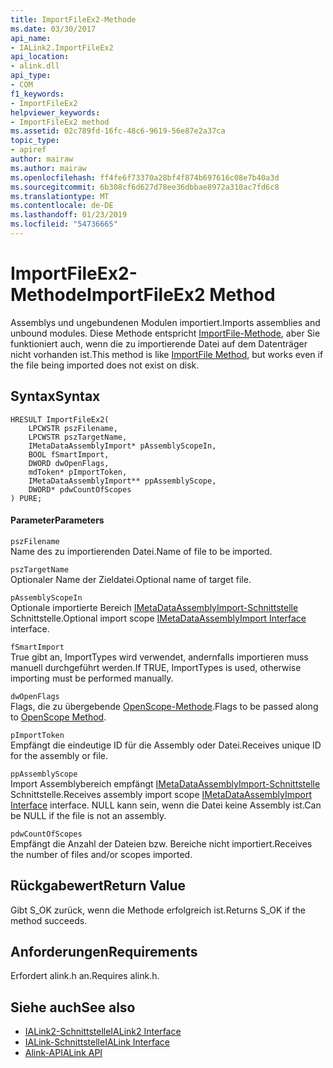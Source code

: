 ```yaml
---
title: ImportFileEx2-Methode
ms.date: 03/30/2017
api_name:
- IALink2.ImportFileEx2
api_location:
- alink.dll
api_type:
- COM
f1_keywords:
- ImportFileEx2
helpviewer_keywords:
- ImportFileEx2 method
ms.assetid: 02c789fd-16fc-48c6-9619-56e87e2a37ca
topic_type:
- apiref
author: mairaw
ms.author: mairaw
ms.openlocfilehash: ff4fe6f73370a28bf4f874b697616c08e7b40a3d
ms.sourcegitcommit: 6b308cf6d627d78ee36dbbae8972a310ac7fd6c8
ms.translationtype: MT
ms.contentlocale: de-DE
ms.lasthandoff: 01/23/2019
ms.locfileid: "54736665"
---
```

# <a name="importfileex2-method"></a><span data-ttu-id="4b449-102">ImportFileEx2-Methode</span><span class="sxs-lookup"><span data-stu-id="4b449-102">ImportFileEx2 Method</span></span>
<span data-ttu-id="4b449-103">Assemblys und ungebundenen Modulen importiert.</span><span class="sxs-lookup"><span data-stu-id="4b449-103">Imports assemblies and unbound modules.</span></span> <span data-ttu-id="4b449-104">Diese Methode entspricht [ImportFile-Methode](../../../../docs/framework/unmanaged-api/alink/importfile-method.md), aber Sie funktioniert auch, wenn die zu importierende Datei auf dem Datenträger nicht vorhanden ist.</span><span class="sxs-lookup"><span data-stu-id="4b449-104">This method is like [ImportFile Method](../../../../docs/framework/unmanaged-api/alink/importfile-method.md), but works even if the file being imported does not exist on disk.</span></span>  
  
## <a name="syntax"></a><span data-ttu-id="4b449-105">Syntax</span><span class="sxs-lookup"><span data-stu-id="4b449-105">Syntax</span></span>  
  
```  
HRESULT ImportFileEx2(  
    LPCWSTR pszFilename,  
    LPCWSTR pszTargetName,  
    IMetaDataAssemblyImport* pAssemblyScopeIn,  
    BOOL fSmartImport,  
    DWORD dwOpenFlags,  
    mdToken* pImportToken,  
    IMetaDataAssemblyImport** ppAssemblyScope,  
    DWORD* pdwCountOfScopes  
) PURE;  
```  
  
#### <a name="parameters"></a><span data-ttu-id="4b449-106">Parameter</span><span class="sxs-lookup"><span data-stu-id="4b449-106">Parameters</span></span>  
 `pszFilename`  
 <span data-ttu-id="4b449-107">Name des zu importierenden Datei.</span><span class="sxs-lookup"><span data-stu-id="4b449-107">Name of file to be imported.</span></span>  
  
 `pszTargetName`  
 <span data-ttu-id="4b449-108">Optionaler Name der Zieldatei.</span><span class="sxs-lookup"><span data-stu-id="4b449-108">Optional name of target file.</span></span>  
  
 `pAssemblyScopeIn`  
 <span data-ttu-id="4b449-109">Optionale importierte Bereich [IMetaDataAssemblyImport-Schnittstelle](../../../../docs/framework/unmanaged-api/metadata/imetadataassemblyimport-interface.md) Schnittstelle.</span><span class="sxs-lookup"><span data-stu-id="4b449-109">Optional import scope [IMetaDataAssemblyImport Interface](../../../../docs/framework/unmanaged-api/metadata/imetadataassemblyimport-interface.md) interface.</span></span>  
  
 `fSmartImport`  
 <span data-ttu-id="4b449-110">True gibt an, ImportTypes wird verwendet, andernfalls importieren muss manuell durchgeführt werden.</span><span class="sxs-lookup"><span data-stu-id="4b449-110">If TRUE, ImportTypes is used, otherwise importing must be performed manually.</span></span>  
  
 `dwOpenFlags`  
 <span data-ttu-id="4b449-111">Flags, die zu übergebende [OpenScope-Methode](../../../../docs/framework/unmanaged-api/metadata/imetadatadispenser-openscope-method.md).</span><span class="sxs-lookup"><span data-stu-id="4b449-111">Flags to be passed along to [OpenScope Method](../../../../docs/framework/unmanaged-api/metadata/imetadatadispenser-openscope-method.md).</span></span>  
  
 `pImportToken`  
 <span data-ttu-id="4b449-112">Empfängt die eindeutige ID für die Assembly oder Datei.</span><span class="sxs-lookup"><span data-stu-id="4b449-112">Receives unique ID for the assembly or file.</span></span>  
  
 `ppAssemblyScope`  
 <span data-ttu-id="4b449-113">Import Assemblybereich empfängt [IMetaDataAssemblyImport-Schnittstelle](../../../../docs/framework/unmanaged-api/metadata/imetadataassemblyimport-interface.md) Schnittstelle.</span><span class="sxs-lookup"><span data-stu-id="4b449-113">Receives assembly import scope [IMetaDataAssemblyImport Interface](../../../../docs/framework/unmanaged-api/metadata/imetadataassemblyimport-interface.md) interface.</span></span> <span data-ttu-id="4b449-114">NULL kann sein, wenn die Datei keine Assembly ist.</span><span class="sxs-lookup"><span data-stu-id="4b449-114">Can be NULL if the file is not an assembly.</span></span>  
  
 `pdwCountOfScopes`  
 <span data-ttu-id="4b449-115">Empfängt die Anzahl der Dateien bzw. Bereiche nicht importiert.</span><span class="sxs-lookup"><span data-stu-id="4b449-115">Receives the number of files and/or scopes imported.</span></span>  
  
## <a name="return-value"></a><span data-ttu-id="4b449-116">Rückgabewert</span><span class="sxs-lookup"><span data-stu-id="4b449-116">Return Value</span></span>  
 <span data-ttu-id="4b449-117">Gibt S_OK zurück, wenn die Methode erfolgreich ist.</span><span class="sxs-lookup"><span data-stu-id="4b449-117">Returns S_OK if the method succeeds.</span></span>  
  
## <a name="requirements"></a><span data-ttu-id="4b449-118">Anforderungen</span><span class="sxs-lookup"><span data-stu-id="4b449-118">Requirements</span></span>  
 <span data-ttu-id="4b449-119">Erfordert alink.h an.</span><span class="sxs-lookup"><span data-stu-id="4b449-119">Requires alink.h.</span></span>  
  
## <a name="see-also"></a><span data-ttu-id="4b449-120">Siehe auch</span><span class="sxs-lookup"><span data-stu-id="4b449-120">See also</span></span>
- [<span data-ttu-id="4b449-121">IALink2-Schnittstelle</span><span class="sxs-lookup"><span data-stu-id="4b449-121">IALink2 Interface</span></span>](../../../../docs/framework/unmanaged-api/alink/ialink2-interface.md)
- [<span data-ttu-id="4b449-122">IALink-Schnittstelle</span><span class="sxs-lookup"><span data-stu-id="4b449-122">IALink Interface</span></span>](../../../../docs/framework/unmanaged-api/alink/ialink-interface.md)
- [<span data-ttu-id="4b449-123">Alink-API</span><span class="sxs-lookup"><span data-stu-id="4b449-123">ALink API</span></span>](../../../../docs/framework/unmanaged-api/alink/index.md)
